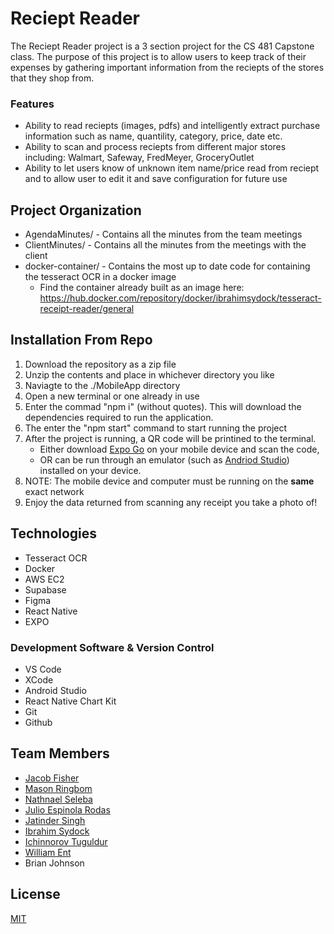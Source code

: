 # Reciept Reader
The Reciept Reader project is a 3 section project for the CS 481 Capstone class. The purpose of this project is to allow users to keep track of their expenses by gathering important information from the reciepts of the stores that they shop from.

### Features
- Ability to read reciepts (images, pdfs) and intelligently extract purchase information such as name, quantility, category, price, date etc.
- Ability to scan and process reciepts from different major stores including: Walmart, Safeway, FredMeyer, GroceryOutlet
- Ability to let users know of unknown item name/price read from reciept and to allow user to edit it and save configuration for future use

## Project Organization
- AgendaMinutes/ - Contains all the minutes from the team meetings
- ClientMinutes/ -  Contains all the minutes from the meetings with the client
- docker-container/ - Contains the most up to date code for containing the tesseract OCR in a docker image
  - Find the container already built as an image here: https://hub.docker.com/repository/docker/ibrahimsydock/tesseract-receipt-reader/general

## Installation From Repo

1. Download the repository as a zip file
2. Unzip the contents and place in whichever directory you like
3. Naviagte to the ./MobileApp directory
4. Open a new terminal or one already in use
5. Enter the commad "npm i" (without quotes). This will download the dependencies required to run the application.
6. The enter the "npm start" command to start running the project
7. After the project is running, a QR code will be printined to the terminal. 
   - Either download [Expo Go](https://expo.dev/client) on your mobile device and scan the code,
   - OR can be run through an emulator (such as [Andriod Studio](https://developer.android.com/studio)) installed on your device.
9. NOTE: The mobile device and computer must be running on the **same** exact network
10. Enjoy the data returned from scanning any receipt you take a photo of!

## Technologies

- Tesseract OCR
- Docker
- AWS EC2
- Supabase
- Figma
- React Native
- EXPO

### Development Software & Version Control

- VS Code
- XCode
- Android Studio
- React Native Chart Kit
- Git
- Github

## Team Members
- [Jacob Fisher](https://github.com/jacobfisher311)
- [Mason Ringbom](https://github.com/Sushi-Roll-17)
- [Nathnael Seleba](https://github.com/Nathnael7)
- [Julio Espinola Rodas](https://github.com/JulioSEspinola)
- [Jatinder Singh](https://github.com/Tennerr)
- [Ibrahim Sydock](https://github.com/sharktrexer)
- [Ichinnorov Tuguldur](https://github.com/IchinnorovTuguldur)
- [William Ent](https://github.com/Went343)
- Brian Johnson

## License

[MIT](https://choosealicense.com/licenses/mit/)
